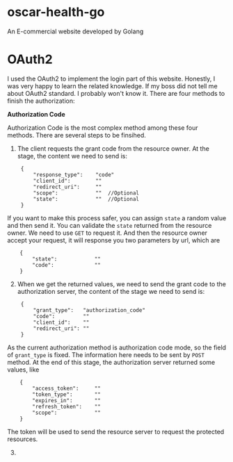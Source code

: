 # oscar-health-go
An E-commercial website developed by Golang

# OAuth2 

I used the OAuth2 to implement the login part of this website. Honestly, I was very happy to learn the related knowledge. If my boss did not tell me about OAuth2 standard. I probably won't know it. There are four methods to finish the authorization:  

**Authorization Code**  

Authorization Code is the most complex method among these four methods. There are several steps to be finsihed.  

1. The client requests the grant code from the resource owner. At the stage, the content we need to send is:  

		{
			"response_type": 	"code"
			"client_id":		""
			"redirect_uri":		""
			"scope":			""	//Optional
			"state":			""	//Optional
		}	
		
If you want to make this process safer, you can assign `state` a random value and then send it. You can validate the `state` returned from the resource owner. We need to use `GET` to request it. And then the resource owner accept your request, it will response you two parameters by url, which are  

		{
			"state":			""
			"code":				""
		}
		
2. When we get the returned values, we need to send the grant code to the authorization server, the content of the stage we need to send is:  

		{
			"grant_type":	"authorization_code"
			"code":			""
			"client_id":	""
			"redirect_uri":	""
		}

As the current authorization method is authorization code mode, so the field of `grant_type` is fixed. The information here needs to be sent by `POST` method. At the end of this stage, the authorization server returned some values, like  

		{
			"access_token":		""
			"token_type":		""
			"expires_in":		""
			"refresh_token":	""
			"scope":			""
		}

The token will be used to send the resource server to request the protected resources.  

3.		

